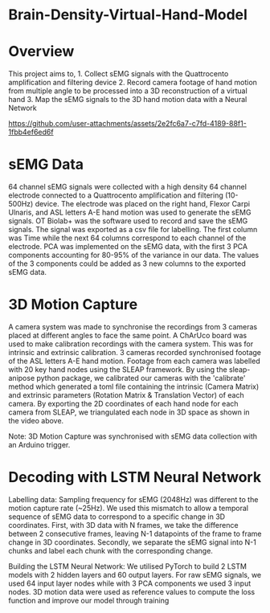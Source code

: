 # Brain-Density-Virtual-Hand-Model

# Overview
This project aims to, 1. Collect sEMG signals with the Quattrocento amplification and filtering device 2. Record camera footage of hand motion from multiple angle to be processed into a 3D reconstruction of a virtual hand 3. Map the sEMG signals to the 3D hand motion data with a Neural Network

https://github.com/user-attachments/assets/2e2fc6a7-c7fd-4189-88f1-1fbb4ef6ed6f

# sEMG Data
64 channel sEMG signals were collected with a high density 64 channel electrode connected to a Quattrocento amplification and filtering (10-500Hz) device. The electrode was placed on the right hand, Flexor Carpi Ulnaris, and ASL letters A-E hand motion was used to generate the sEMG signals. OT Biolab+ was the software used to record and save the sEMG signals. The signal was exported as a csv file for labelling. The first column was Time while the next 64 columns correspond to each channel of the electrode.
PCA was implemented on the sEMG data, with the first 3 PCA components accounting for 80-95% of the variance in our data. The values of the 3 components could be added as 3 new columns to the exported sEMG data.

# 3D Motion Capture
A camera system was made to synchronise the recordings from 3 cameras placed at different angles to face the same point. A ChArUco board was used to make calibration recordings with the camera system. This was for intrinsic and extrinsic calibration.
3 cameras recorded synchronised footage of the ASL letters A-E hand motion. Footage from each camera was labelled with 20 key hand nodes using the SLEAP framework. By using the sleap-anipose python package, we calibrated our cameras with the 'calibrate' method which generated a toml file containing the intrinsic (Camera Matrix) and extrinsic parameters (Rotation Matrix & Translation Vector) of each camera. By exporting the 2D coordinates of each hand node for each camera from SLEAP, we triangulated each node in 3D space as shown in the video above.

Note: 3D Motion Capture was synchronised with sEMG data collection with an Arduino trigger.

# Decoding with LSTM Neural Network
Labelling data: Sampling frequency for sEMG (2048Hz) was different to the motion capture rate (~25Hz). We used this mismatch to allow a temporal sequence of sEMG data to correspond to a specific change in 3D coordinates. First, with 3D data with N frames, we take the difference between 2 consecutive frames, leaving N-1 datapoints of the frame to frame change in 3D coordinates. Secondly, we separate the sEMG signal into N-1 chunks and label each chunk with the corresponding change. 

Building the LSTM Neural Network: We utilised PyTorch to build 2 LSTM models with 2 hidden layers and 60 output layers. For raw sEMG signals, we used 64 input layer nodes while with 3 PCA components we used 3 input nodes. 3D motion data were used as reference values to compute the loss function and improve our model through training
